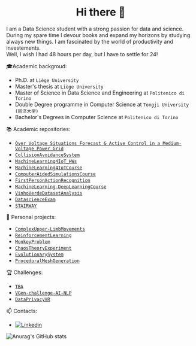 <h1 align="center"> Hi there 👋<br/> </h1> 

I am a Data Science student with a strong passion for data and science. During my spare time I devour books and expand my horizons by studying always new things. I am fascinated by the world of productivity and investements. <br/>
Well, I wish I had 48 hours per day, but I have to settle for 24! 

🎓Academic backgroud: 
* Ph.D. at `Liège University` 
* Master's thesis at `Liège University` 
* Master of Science in Data Science and Engineering at `Politenico di Torino` 
* Double Degree programme in Computer Science at `Tongji University (同济大学)` 
* Bachelor's Degrees in Computer Science at `Politenico di Torino` 

📚 Academic repositories: 
* [`Over Voltage Situations Forecast & Active Control in a Medium-Voltage Power Grid`](https://github.com/MauriVass/ThesisLiege)
* [`CollisionAvoidanceSystem`](https://github.com/MauriVass/CollisionAvoidanceSystem)
* [`MachineLearning4IoT_HWs`](https://github.com/MauriVass/MachineLearning4IoT_HWs)
* [`MachineLearning4IoTCourse`](https://github.com/MauriVass/MachineLearning4IoTCourse)
* [`ComputerAidedSimulationsCourse`](https://github.com/MauriVass/ComputerAidedSimulationsCourse)
* [`FirstPersonActionRecognition`](https://github.com/MauriVass/FirstPersonActionRecognition)
* [`MachineLearning-DeepLearningCourse`](https://github.com/MauriVass/MachineLearning-DeepLearningCourse)
* [`VinhoVerdeDatasetAnalysis`](https://github.com/MauriVass/VinhoVerdeDatasetAnalysis)
* [`DatascienceExam`](https://github.com/MauriVass/DataScienceCourseExam)
* [`STAIRWAY`](https://github.com/MauriVass/STAIRWAY)

🔨 Personal projects: 
* [`ComplexUpper-LimbMovements`](https://github.com/MauriVass/ComplexUpper-LimbMovements)
* [`ReinforcementLearning`](https://github.com/MauriVass/ReinforcementLearning)
* [`MonkeyProblem`](https://github.com/MauriVass/MonkeyProblem)
* [`ChaosTheoryExperiment`](https://github.com/MauriVass/ChaosTheoryExperiment)
* [`EvolutionarySystem`](https://github.com/MauriVass/EvolutionarySystem)
* [`ProceduralMeshGeneration`](https://github.com/MauriVass/ProceduralMeshGeneration)

🏆 Challenges:
* [`TBA`](https://github.com/MauriVass/)
* [`VGen-challenge-AI-NLP`](https://github.com/MauriVass/VGen-challenge-AI-NLP)
* [`DataPrivacyVR`](https://github.com/MauriVass/DataPrivacyVR)

📫 Contacts:
* [![Linkedin](https://img.shields.io/badge/-LinkedIn-blue?style=flat&logo=Linkedin&logoColor=white)](https://www.linkedin.com/in/maurizio-vassallo-717178138/)

![Anurag's GitHub stats](https://github-readme-stats.vercel.app/api?username=maurivass&show_icons=true)
